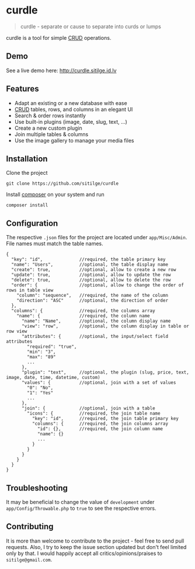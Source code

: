 # curdle

> curdle - separate or cause to separate into curds or lumps

curdle is a tool for simple [CRUD] operations.

## Demo

See a live demo here: http://curdle.sitilge.id.lv

## Features

- Adapt an existing or a new database with ease
- [CRUD] tables, rows, and columns in an elegant UI
- Search & order rows instantly
- Use built-in plugins (image, date, slug, text, ...)
- Create a new custom plugin
- Join multiple tables & columns
- Use the image gallery to manage your media files

## Installation

Clone the project
```
git clone https://github.com/sitilge/curdle
```
Install [composer] on your system and run
```
composer install
```

## Configuration

The respective ```.json``` files for the project are located under ```app/Misc/Admin```. File names must match the table names.
```
{
  "key": "id",              //required, the table primary key
  "name": "Users",          //optional, the table display name
  "create": true,           //optional, allow to create a new row
  "update": true,           //optional, allow to update the row
  "delete": true,           //optional, allow to delete the row
  "order": {                //optional, allow to change the order of rows in table view
    "column": "sequence",   //required, the name of the column
    "direction": "ASC"      //optional, the direction of order
  },
  "columns": {              //required, the columns array
    "name": {               //required, the column name
      "name": "Name",       //optional, the column display name
      "view": "row",        //optional, the column display in table or row view
      "attributes": {       //optional, the input/select field attributes
        "required": "true",
        "min": "3",
        "max": "89"
        ...
      },
      "plugin": "text",     //optional, the plugin (slug, price, text, image, date, time, datetime, custom)
      "values": {           //optional, join with a set of values
        "0": "No",
        "1": "Yes"
        ...
      },
      "join": {             //optional, join with a table
        "icons": {          //required, the join table name
          "key": "id",      //required, the join table primary key
          "columns": {      //required, the join columns array
            "id": {},       //required, the join column name
            "name": {}
            ...
          }
        }
      }
    }
  }
}
```

## Troubleshooting

It may be beneficial to change the value of `development` under `app/Config/Throwable.php` to `true` to see the respective errors.

## Contributing

It is more than welcome to contribute to the project - feel free to send pull requests. Also, I try to keep the issue section updated but don't feel limited only by that. I would happily accept all critics/opinions/praises to ```sitilge@gmail.com```.

[CRUD]: <https://en.wikipedia.org/wiki/Create,_read,_update_and_delete>
[composer]: <https://getcomposer.org/download/>
[abimo]: <https://github.com/sitilge/abimo>
